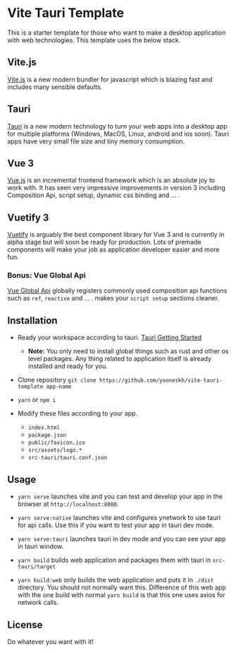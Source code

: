 # Vite Tauri Template
This is a starter template for those who want to make a desktop application with web technologies. This template uses the below stack.

## Vite.js
[Vite.js](https://vitejs.dev/) is a new modern bundler for javascript which is blazing fast and includes many sensible defaults.

## Tauri
[Tauri](https://tauri.studio/) is a new modern technology to turn your web apps into a desktop app for multiple platforms (Windows, MacOS, Linux, android and ios soon). Tauri apps have very small file size and tiny memory consumption.

## Vue 3
[Vue.js](https://vuejs.org/) is an incremental frontend framework which is an absolute joy to work with. It has seen very impressive improvements in version 3 including Composition Api, script setup, dynamic css binding and ... .

## Vuetify 3
[Vuetify](https://vuetifyjs.com/) is arguably the best component library for Vue 3 and is currently in alpha stage but will soon be ready for production. Lots of premade components will make your job as application developer easier and more fun.

### Bonus: Vue Global Api
[Vue Global Api](https://github.com/antfu/vue-global-api) globally registers commonly used composition api functions such as `ref`, `reactive` and ... . makes your `script setup` sections cleaner.

## Installation
- Ready your workspace according to tauri. [Tauri Getting Started](https://tauri.studio/en/docs/getting-started/intro/)

  - **Note:** You only need to install global things such as rust and other os level packages. Any thing related to application itself is already installed and ready for you.

- Clone repository `git clone https://github.com/yooneskh/vite-tauri-template app-name`

- `yarn` or `npm i`

- Modify these files according to your app.
  - `index.html`
  - `package.json`
  - `public/favicon.ico`
  - `src/assets/logo.*`
  - `src-tauri/tauri.conf.json`

## Usage

- `yarn serve` launches vite and you can test and develop your app in the browser at `http://localhost:8080`.

- `yarn serve:native` launches vite and configures ynetwork to use tauri for api calls. Use this if you want to test your app in tauri dev mode.

- `yarn serve:tauri` launches tauri in dev mode and you can see your app in tauri window.

- `yarn build` builds web application and packages them with tauri in `src-tauri/target`

- `yarn build:web` only builds the web application and puts it in `./dist` directory. You should not normally want this. Difference of this web app with the one build with normal `yarn build` is that this one uses axios for network calls.

## License
Do whatever you want with it!
